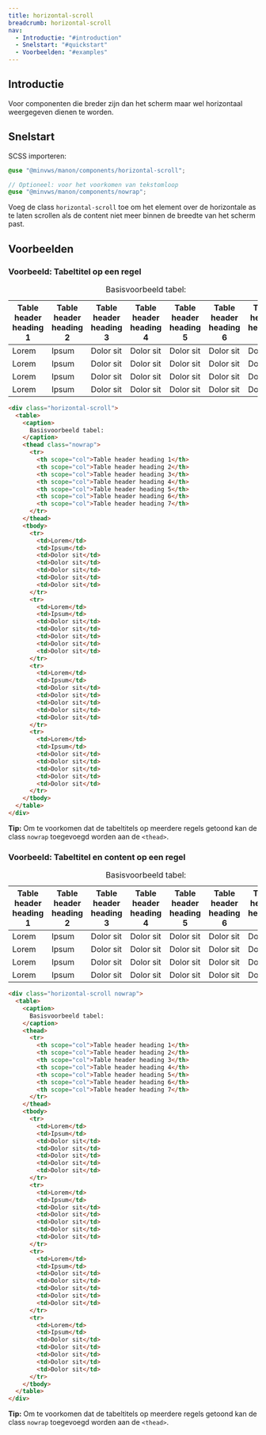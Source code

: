 ```yaml
---
title: horizontal-scroll
breadcrumb: horizontal-scroll
nav:
  - Introductie: "#introduction"
  - Snelstart: "#quickstart"
  - Voorbeelden: "#examples"
---
```


<h2 id="introduction">Introductie</h2>

Voor componenten die breder zijn dan het scherm maar wel horizontaal weergegeven
dienen te worden.

<h2 id="quickstart">Snelstart</h2>

SCSS importeren:

```scss
@use "@minvws/manon/components/horizontal-scroll";

// Optioneel: voor het voorkomen van tekstomloop
@use "@minvws/manon/components/nowrap";
```

Voeg de class `horizontal-scroll` toe om het element over de horizontale as te
laten scrollen als de content niet meer binnen de breedte van het scherm past.

<h2 id="examples">Voorbeelden</h2>

### Voorbeeld: Tabeltitel op een regel

<div class="horizontal-scroll">
  <table>
    <caption> Basisvoorbeeld tabel: </caption>
    <thead class="nowrap">
      <tr>
        <th scope="col">Table header heading 1</th>
        <th scope="col">Table header heading 2</th>
        <th scope="col">Table header heading 3</th>
        <th scope="col">Table header heading 4</th>
        <th scope="col">Table header heading 5</th>
        <th scope="col">Table header heading 6</th>
        <th scope="col">Table header heading 7</th>
      </tr>
    </thead>
    <tbody>
      <tr>
        <td>Lorem</td>
        <td>Ipsum</td>
        <td>Dolor sit</td>
        <td>Dolor sit</td>
        <td>Dolor sit</td>
        <td>Dolor sit</td>
        <td>Dolor sit</td>
      </tr>
      <tr>
        <td>Lorem</td>
        <td>Ipsum</td>
        <td>Dolor sit</td>
        <td>Dolor sit</td>
        <td>Dolor sit</td>
        <td>Dolor sit</td>
        <td>Dolor sit</td>
      </tr>
      <tr>
        <td>Lorem</td>
        <td>Ipsum</td>
        <td>Dolor sit</td>
        <td>Dolor sit</td>
        <td>Dolor sit</td>
        <td>Dolor sit</td>
        <td>Dolor sit</td>
      </tr>
      <tr>
        <td>Lorem</td>
        <td>Ipsum</td>
        <td>Dolor sit</td>
        <td>Dolor sit</td>
        <td>Dolor sit</td>
        <td>Dolor sit</td>
        <td>Dolor sit</td>
      </tr>
    </tbody>
  </table>
</div>

```html
<div class="horizontal-scroll">
  <table>
    <caption>
      Basisvoorbeeld tabel:
    </caption>
    <thead class="nowrap">
      <tr>
        <th scope="col">Table header heading 1</th>
        <th scope="col">Table header heading 2</th>
        <th scope="col">Table header heading 3</th>
        <th scope="col">Table header heading 4</th>
        <th scope="col">Table header heading 5</th>
        <th scope="col">Table header heading 6</th>
        <th scope="col">Table header heading 7</th>
      </tr>
    </thead>
    <tbody>
      <tr>
        <td>Lorem</td>
        <td>Ipsum</td>
        <td>Dolor sit</td>
        <td>Dolor sit</td>
        <td>Dolor sit</td>
        <td>Dolor sit</td>
        <td>Dolor sit</td>
      </tr>
      <tr>
        <td>Lorem</td>
        <td>Ipsum</td>
        <td>Dolor sit</td>
        <td>Dolor sit</td>
        <td>Dolor sit</td>
        <td>Dolor sit</td>
        <td>Dolor sit</td>
      </tr>
      <tr>
        <td>Lorem</td>
        <td>Ipsum</td>
        <td>Dolor sit</td>
        <td>Dolor sit</td>
        <td>Dolor sit</td>
        <td>Dolor sit</td>
        <td>Dolor sit</td>
      </tr>
      <tr>
        <td>Lorem</td>
        <td>Ipsum</td>
        <td>Dolor sit</td>
        <td>Dolor sit</td>
        <td>Dolor sit</td>
        <td>Dolor sit</td>
        <td>Dolor sit</td>
      </tr>
    </tbody>
  </table>
</div>
```

<p class="explanation">
  <strong>Tip:</strong> Om te voorkomen dat de tabeltitels op meerdere regels getoond
  kan de class <code>nowrap</code> toegevoegd worden aan de <code>&lt;thead&gt;</code>.
</p>

### Voorbeeld: Tabeltitel en content op een regel

<div class="horizontal-scroll nowrap">
  <table>
    <caption> Basisvoorbeeld tabel: </caption>
    <thead>
      <tr>
        <th scope="col">Table header heading 1</th>
        <th scope="col">Table header heading 2</th>
        <th scope="col">Table header heading 3</th>
        <th scope="col">Table header heading 4</th>
        <th scope="col">Table header heading 5</th>
        <th scope="col">Table header heading 6</th>
        <th scope="col">Table header heading 7</th>
      </tr>
    </thead>
    <tbody>
      <tr>
        <td>Lorem</td>
        <td>Ipsum</td>
        <td>Dolor sit</td>
        <td>Dolor sit</td>
        <td>Dolor sit</td>
        <td>Dolor sit</td>
        <td>Dolor sit</td>
      </tr>
      <tr>
        <td>Lorem</td>
        <td>Ipsum</td>
        <td>Dolor sit</td>
        <td>Dolor sit</td>
        <td>Dolor sit</td>
        <td>Dolor sit</td>
        <td>Dolor sit</td>
      </tr>
      <tr>
        <td>Lorem</td>
        <td>Ipsum</td>
        <td>Dolor sit</td>
        <td>Dolor sit</td>
        <td>Dolor sit</td>
        <td>Dolor sit</td>
        <td>Dolor sit</td>
      </tr>
      <tr>
        <td>Lorem</td>
        <td>Ipsum</td>
        <td>Dolor sit</td>
        <td>Dolor sit</td>
        <td>Dolor sit</td>
        <td>Dolor sit</td>
        <td>Dolor sit</td>
      </tr>
    </tbody>
  </table>
</div>

```html
<div class="horizontal-scroll nowrap">
  <table>
    <caption>
      Basisvoorbeeld tabel:
    </caption>
    <thead>
      <tr>
        <th scope="col">Table header heading 1</th>
        <th scope="col">Table header heading 2</th>
        <th scope="col">Table header heading 3</th>
        <th scope="col">Table header heading 4</th>
        <th scope="col">Table header heading 5</th>
        <th scope="col">Table header heading 6</th>
        <th scope="col">Table header heading 7</th>
      </tr>
    </thead>
    <tbody>
      <tr>
        <td>Lorem</td>
        <td>Ipsum</td>
        <td>Dolor sit</td>
        <td>Dolor sit</td>
        <td>Dolor sit</td>
        <td>Dolor sit</td>
        <td>Dolor sit</td>
      </tr>
      <tr>
        <td>Lorem</td>
        <td>Ipsum</td>
        <td>Dolor sit</td>
        <td>Dolor sit</td>
        <td>Dolor sit</td>
        <td>Dolor sit</td>
        <td>Dolor sit</td>
      </tr>
      <tr>
        <td>Lorem</td>
        <td>Ipsum</td>
        <td>Dolor sit</td>
        <td>Dolor sit</td>
        <td>Dolor sit</td>
        <td>Dolor sit</td>
        <td>Dolor sit</td>
      </tr>
      <tr>
        <td>Lorem</td>
        <td>Ipsum</td>
        <td>Dolor sit</td>
        <td>Dolor sit</td>
        <td>Dolor sit</td>
        <td>Dolor sit</td>
        <td>Dolor sit</td>
      </tr>
    </tbody>
  </table>
</div>
```

<p class="explanation">
  <strong>Tip:</strong> Om te voorkomen dat de tabeltitels op meerdere regels getoond
  kan de class <code>nowrap</code> toegevoegd worden aan de <code>&lt;thead&gt;</code>.
</p>
